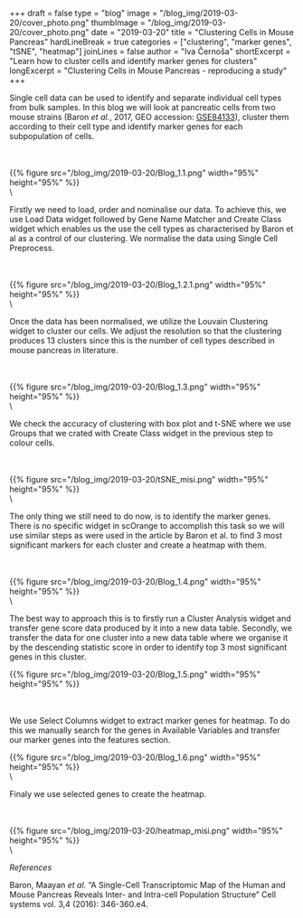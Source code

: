 ﻿+++
draft = false
type = "blog"
image = "/blog_img/2019-03-20/cover_photo.png"
thumbImage = "/blog_img/2019-03-20/cover_photo.png"
date = "2019-03-20"
title = "Clustering Cells in Mouse Pancreas"
hardLineBreak = true 
categories = ["clustering", "marker genes", "tSNE", "heatmap"]
joinLines = false
author = "Iva Černoša"
shortExcerpt = "Learn how to cluster cells and identify marker genes for clusters" 
longExcerpt = "Clustering Cells in Mouse Pancreas - reproducing a study" 
+++

Single cell data can be used to identify and separate individual cell types from bulk samples. 
In this blog we will look at pancreatic cells from two mouse strains (Baron <i>et al.</i>, 2017, GEO accession: 
<a href="https://www.ncbi.nlm.nih.gov/geo/query/acc.cgi?acc=GSE84133">GSE84133</a>), 
cluster them according to their cell type and identify marker genes for each subpopulation of cells. 

\
\
{{% figure src="/blog_img/2019-03-20/Blog_1.1.png" width="95%" height="95%" %}}
\
\


Firstly we need to load, order and nominalise our data. To achieve this, we use Load Data widget followed by Gene Name Matcher and Create Class widget which enables us the use the cell types as characterised by Baron et al as a control of our clustering. We normalise the data using Single Cell Preprocess.

\
\
{{% figure src="/blog_img/2019-03-20/Blog_1.2.1.png" width="95%" height="95%" %}}
\
\

Once the data has been normalised, we utilize the Louvain Clustering widget to cluster our cells. We adjust the resolution so that the clustering produces 13 clusters since this is the number of cell types described in mouse pancreas in literature. 

\
\
{{% figure src="/blog_img/2019-03-20/Blog_1.3.png" width="95%" height="95%" %}}
\
\

We check the accuracy of clustering with box plot and t-SNE where we use Groups that we crated with Create Class widget in the previous step to colour cells. 

\
\
{{% figure src="/blog_img/2019-03-20/tSNE_misi.png" width="95%" height="95%" %}}
\
\

The only thing we still need to do now, is to identify the marker genes. There is no specific widget in scOrange to accomplish this task so we will use similar steps as were used in the article by Baron et al. to find 3 most significant markers for each cluster and create a heatmap with them. 

\
\
{{% figure src="/blog_img/2019-03-20/Blog_1.4.png" width="95%" height="95%" %}}
\
\

The best way to approach this is to firstly run a Cluster Analysis widget and transfer gene score data produced by it into a new data table. Secondly, we transfer the data for one cluster into a new data table where we organise it by the descending statistic score in order to identify top 3 most significant genes in this cluster. 

{{% figure src="/blog_img/2019-03-20/Blog_1.5.png" width="95%" height="95%" %}}

\
\
We use Select Columns widget to extract marker genes for heatmap. To do this we manually search for the genes in Available Variables and transfer our marker genes into the features section. 

{{% figure src="/blog_img/2019-03-20/Blog_1.6.png" width="95%" height="95%" %}}
\
\

Finaly we use selected genes to create the heatmap.

\
\
{{% figure src="/blog_img/2019-03-20/heatmap_misi.png" width="95%" height="95%" %}}
\
\

*References*

Baron, Maayan <i>et al.</i> “A Single-Cell Transcriptomic Map of the Human and Mouse Pancreas Reveals Inter- and Intra-cell Population Structure” Cell systems vol. 3,4 (2016): 346-360.e4. 
